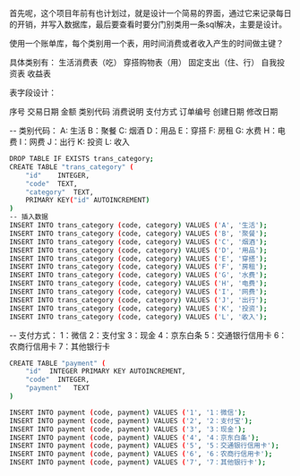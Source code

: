 首先呢，这个项目年前有也计划过，就是设计一个简易的界面，通过它来记录每日的开销，并写入数据库，最后要查看时要分门别类用一条sql解决，主要是设计。

使用一个账单库，每个类别用一个表，用时间消费或者收入产生的时间做主键？

具体类别有：
    生活消费表（吃）
    穿搭购物表（用）
    固定支出（住、行）
    自我投资表
    收益表

表字段设计：

序号 交易日期 金额 类别代码 消费说明 支付方式 订单编号 创建日期 修改日期


--
类别代码：
    A: 生活
    B：聚餐
    C: 烟酒
    D：用品
    E：穿搭
    F: 房租
    G: 水费
    H：电费
    I：网费
    J：出行
    K: 投资
    L: 收入
```bash
DROP TABLE IF EXISTS trans_category;
CREATE TABLE "trans_category" (
	"id"	INTEGER,
	"code"	TEXT,
	"category"	TEXT,
	PRIMARY KEY("id" AUTOINCREMENT)
)
-- 插入数据
INSERT INTO trans_category (code, category) VALUES ('A', '生活');
INSERT INTO trans_category (code, category) VALUES ('B', '聚餐');
INSERT INTO trans_category (code, category) VALUES ('C', '烟酒');
INSERT INTO trans_category (code, category) VALUES ('D', '用品');
INSERT INTO trans_category (code, category) VALUES ('E', '穿搭');
INSERT INTO trans_category (code, category) VALUES ('F', '房租');
INSERT INTO trans_category (code, category) VALUES ('G', '水费');
INSERT INTO trans_category (code, category) VALUES ('H', '电费');
INSERT INTO trans_category (code, category) VALUES ('I', '网费');
INSERT INTO trans_category (code, category) VALUES ('J', '出行');
INSERT INTO trans_category (code, category) VALUES ('K', '投资');
INSERT INTO trans_category (code, category) VALUES ('L', '收入');

```

--
支付方式：
    1：微信
    2：支付宝
    3：现金
    4：京东白条
    5：交通银行信用卡
    6：农商行信用卡
    7：其他银行卡

```bash
CREATE TABLE "payment" (
	"id"  INTEGER PRIMARY KEY AUTOINCREMENT,
	"code"	INTEGER,
	"payment"	TEXT
)

INSERT INTO payment (code, payment) VALUES ('1', '1：微信');
INSERT INTO payment (code, payment) VALUES ('2', '2：支付宝');
INSERT INTO payment (code, payment) VALUES ('3', '3：现金');
INSERT INTO payment (code, payment) VALUES ('4', '4：京东白条');
INSERT INTO payment (code, payment) VALUES ('5', '5：交通银行信用卡');
INSERT INTO payment (code, payment) VALUES ('6', '6：农商行信用卡');
INSERT INTO payment (code, payment) VALUES ('7', '7：其他银行卡');
```

